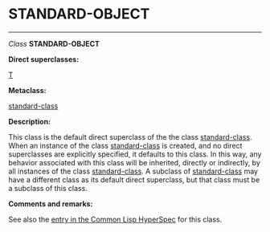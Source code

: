 STANDARD-OBJECT
===============

------------------------------------------------------------------------

*Class* **STANDARD-OBJECT**

**Direct superclasses:**

[T](/docs/meta-object-protocol/class-t)

**Metaclass:**

[standard-class](/docs/meta-object-protocol/class-standard-class)

**Description:**

This class is the default direct superclass of the the class [standard-class](/docs/meta-object-protocol/class-standard-class). When an instance of the class [standard-class](/docs/meta-object-protocol/class-standard-class) is created, and no direct superclasses are explicitly specified, it defaults to this class. In this way, any behavior associated with this class will be inherited, directly or indirectly, by all instances of the class [standard-class](/docs/meta-object-protocol/class-standard-class). A subclass of [standard-class](/docs/meta-object-protocol/class-standard-class) may have a different class as its default direct superclass, but that class must be a subclass of this class.

**Comments and remarks:**

See also the [entry in the Common Lisp HyperSpec](http://www.lispworks.com/documentation/HyperSpec/Body/t_std_ob.htm#standard-object) for this class.

